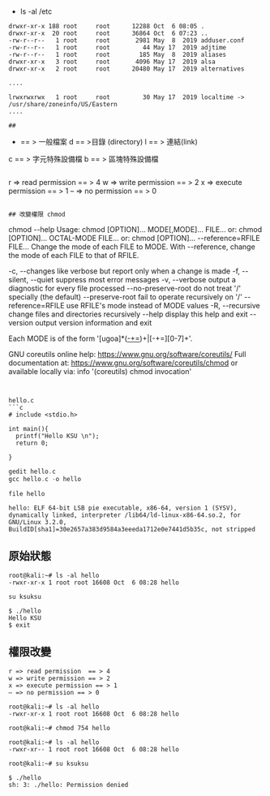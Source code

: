 #

- ls -al /etc

```
drwxr-xr-x 188 root     root      12288 Oct  6 08:05 .
drwxr-xr-x  20 root     root      36864 Oct  6 07:23 ..
-rw-r--r--   1 root     root       2981 May  8  2019 adduser.conf
-rw-r--r--   1 root     root         44 May 17  2019 adjtime
-rw-r--r--   1 root     root        185 May  8  2019 aliases
drwxr-xr-x   3 root     root       4096 May 17  2019 alsa
drwxr-xr-x   2 root     root      20480 May 17  2019 alternatives

....

lrwxrwxrwx   1 root     root         30 May 17  2019 localtime -> /usr/share/zoneinfo/US/Eastern
....

##
```
- == > 一般檔案
d == >目錄 (directory)
l == > 連結(link)

c == > 字元特殊設備檔
b == > 區塊特殊設備檔
```

```
r => read permission  == > 4 
w => write permission == > 2
x => execute permission == > 1
– => no permission == > 0
```

## 改變權限 chmod 
```
chmod --help
Usage: chmod [OPTION]... MODE[,MODE]... FILE...
  or:  chmod [OPTION]... OCTAL-MODE FILE...
  or:  chmod [OPTION]... --reference=RFILE FILE...
Change the mode of each FILE to MODE.
With --reference, change the mode of each FILE to that of RFILE.

  -c, --changes          like verbose but report only when a change is made
  -f, --silent, --quiet  suppress most error messages
  -v, --verbose          output a diagnostic for every file processed
      --no-preserve-root  do not treat '/' specially (the default)
      --preserve-root    fail to operate recursively on '/'
      --reference=RFILE  use RFILE's mode instead of MODE values
  -R, --recursive        change files and directories recursively
      --help     display this help and exit
      --version  output version information and exit

Each MODE is of the form '[ugoa]*([-+=]([rwxXst]*|[ugo]))+|[-+=][0-7]+'.

GNU coreutils online help: <https://www.gnu.org/software/coreutils/>
Full documentation at: <https://www.gnu.org/software/coreutils/chmod>
or available locally via: info '(coreutils) chmod invocation'
```


hello.c
```c
# include <stdio.h>

int main(){
  printf("Hello KSU \n");
  return 0;

}
```

```c
gedit hello.c
gcc hello.c -o hello
```
```
file hello

hello: ELF 64-bit LSB pie executable, x86-64, version 1 (SYSV), dynamically linked, interpreter /lib64/ld-linux-x86-64.so.2, for GNU/Linux 3.2.0, BuildID[sha1]=30e2657a383d9584a3eeeda1712e0e7441d5b35c, not stripped
```

## 原始狀態
```
root@kali:~# ls -al hello
-rwxr-xr-x 1 root root 16608 Oct  6 08:28 hello
```
```
su ksuksu

$ ./hello
Hello KSU 
$ exit
```
## 權限改變
```
r => read permission  == > 4 
w => write permission == > 2
x => execute permission == > 1
– => no permission == > 0
```
```
root@kali:~# ls -al hello
-rwxr-xr-x 1 root root 16608 Oct  6 08:28 hello

root@kali:~# chmod 754 hello

root@kali:~# ls -al hello
-rwxr-xr-- 1 root root 16608 Oct  6 08:28 hello

root@kali:~# su ksuksu

$ ./hello
sh: 3: ./hello: Permission denied

```
